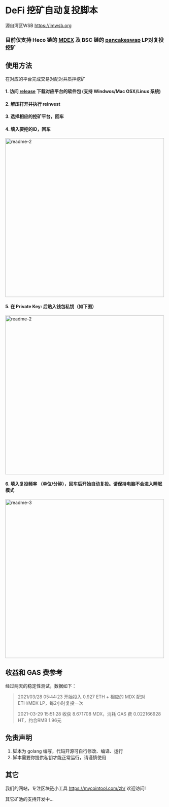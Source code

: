 # DeFi 挖矿自动复投脚本

源自湾区WSB https://imwsb.org


### 目前仅支持 Heco 链的 [MDEX](https://mdex.com/#/liquidity) 及 BSC 链的 [pancakeswap](https://pancakeswap.finance/farms) LP对复投挖矿


## 使用方法


在对应的平台完成交易对配对并质押挖矿

#### 1. 访问 [release](https://github.com/MycoinTool/revinest/releases) 下载对应平台的软件包 (支持 Windwos/Mac OSX/Linux 系统)
#### 2. 解压打开并执行 reinvest 
#### 3. 选择相应的挖矿平台，回车
#### 4. 填入要挖的ID，回车
<img width="500" alt="readme-2" src="https://user-images.githubusercontent.com/81501838/112823170-86377e80-90bb-11eb-9114-89114d29f8e3.png">

#### 5. 在 Private Key: 后贴入钱包私钥（如下图）
<img width="500" alt="readme-2" src="https://user-images.githubusercontent.com/81501838/112820573-5044cb00-90b8-11eb-9bf4-c12a5fa3545d.jpg">

#### 6. 填入复投频率 （单位/分钟），回车后开始自动复投。请保持电脑不会进入睡眠模式
<img width="500" alt="readme-3" src="https://user-images.githubusercontent.com/81501838/112820842-9f8afb80-90b8-11eb-9477-c57ae8d12e83.png">



## 收益和 GAS 费参考
经过两天的稳定性测试，数据如下：

> 2021/03/28 05:44:23 开始投入 0.927 ETH + 相应的 MDX 配对 ETH/MDX LP，每2小时复投一次
> 
> 2021-03-29 15:51:28 收获 8.671708 MDX，消耗 GAS 费 0.022166928 HT，约合RMB 1.96元



## 免责声明
1. 脚本为 golang 编写，代码开源可自行修改、编译、运行
2. 脚本需要你提供私钥才能正常运行，请谨慎使用



## 其它
我们的网站，专注区块链小工具  https://mycointool.com/zh/  欢迎访问!

其它矿池的支持开发中...
